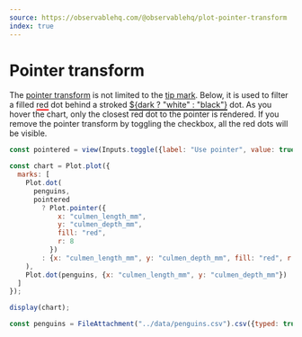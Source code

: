 ```yaml
---
source: https://observablehq.com/@observablehq/plot-pointer-transform
index: true
---
```


# Pointer transform

The [pointer transform](https://observablehq.com/plot/interactions/pointer) is not limited to the [tip mark](https://observablehq.com/plot/marks/tip). Below, it is used to filter a filled <span style="border-bottom: solid 2px red;">red</span> dot behind a stroked <span style="border-bottom: solid 2px currentColor;">${dark ? "white" : "black"}</span> dot. As you hover the chart, only the closest red dot to the pointer is rendered. If you remove the pointer transform by toggling the checkbox, all the red dots will be visible.

```js
const pointered = view(Inputs.toggle({label: "Use pointer", value: true}));
```

```js echo
const chart = Plot.plot({
  marks: [
    Plot.dot(
      penguins,
      pointered
        ? Plot.pointer({
            x: "culmen_length_mm",
            y: "culmen_depth_mm",
            fill: "red",
            r: 8
          })
        : {x: "culmen_length_mm", y: "culmen_depth_mm", fill: "red", r: 8}
    ),
    Plot.dot(penguins, {x: "culmen_length_mm", y: "culmen_depth_mm"})
  ]
});

display(chart);
```

```js echo
const penguins = FileAttachment("../data/penguins.csv").csv({typed: true});
```

